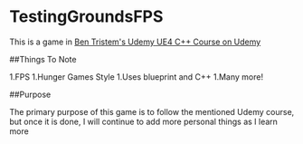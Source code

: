 # TestingGroundsFPS

This is a game in [Ben Tristem's Udemy UE4 C++ Course on Udemy](https://www.udemy.com/unrealcourse)

##Things To Note

1.FPS
1.Hunger Games Style
1.Uses blueprint and C++
1.Many more!

##Purpose

The primary purpose of this game is to follow the mentioned Udemy course, but once it is done, I will continue to add more personal things
as I learn more


